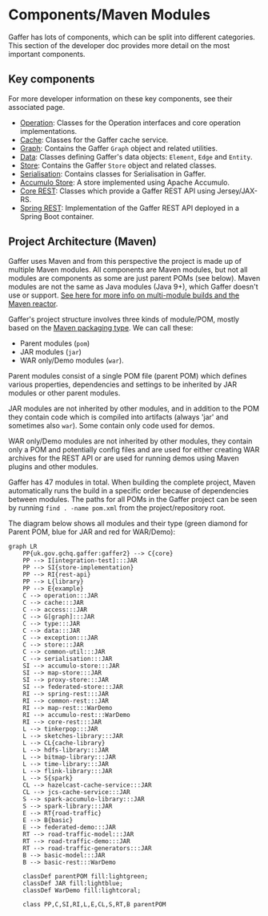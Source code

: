 # Components/Maven Modules

Gaffer has lots of components, which can be split into different categories. This section of the developer doc provides more detail on the most important components.

## Key components

For more developer information on these key components, see their associated page.

- [Operation](operation.md): Classes for the Operation interfaces and core operation implementations.
- [Cache](cache.md): Classes for the Gaffer cache service.
- [Graph](graph.md): Contains the Gaffer `Graph` object and related utilities.
- [Data](data.md): Classes defining Gaffer's data objects: `Element`, `Edge` and `Entity`.
- [Store](store.md): Contains the Gaffer `Store` object and related classes.
- [Serialisation](serialisation.md): Contains classes for Serialisation in Gaffer. 
- [Accumulo Store](accumulo-store.md): A store implemented using Apache Accumulo.
- [Core REST](core-rest.md): Classes which provide a Gaffer REST API using Jersey/JAX-RS.
- [Spring REST](spring-rest.md): Implementation of the Gaffer REST API deployed in a Spring Boot container.

## Project Architecture (Maven)

Gaffer uses Maven and from this perspective the project is made up of multiple Maven modules. All components are Maven modules, but not all modules are components as some are just parent POMs (see below).
Maven modules are not the same as Java modules (Java 9+), which Gaffer doesn't use or support. [See here for more info on multi-module builds and the Maven reactor](https://maven.apache.org/guides/mini/guide-multiple-modules.html).

Gaffer's project structure involves three kinds of module/POM, mostly based on the [Maven packaging type](https://maven.apache.org/pom.html#Packaging). We can call these:

- Parent modules (`pom`)
- JAR modules (`jar`)
- WAR only/Demo modules (`war`).

Parent modules consist of a single POM file (parent POM) which defines various properties, dependencies and settings to be inherited by JAR modules or other parent modules.

JAR modules are not inherited by other modules, and in addition to the POM they contain code which is compiled into artifacts (always 'jar' and sometimes also `war`). Some contain only code used for demos.

WAR only/Demo modules are not inherited by other modules, they contain only a POM and potentially config files and are used for either creating WAR archives for the REST API or are used for running demos using Maven plugins and other modules.

Gaffer has 47 modules in total. When building the complete project, Maven automatically runs the build in a specific order because of dependencies between modules.
The paths for all POMs in the Gaffer project can be seen by running `find . -name pom.xml` from the project/repository root.

The diagram below shows all modules and their type (green diamond for Parent POM, blue for JAR and red for WAR/Demo):

``` mermaid
graph LR
    PP{uk.gov.gchq.gaffer:gaffer2} --> C{core}
    PP --> I[integration-test]:::JAR
    PP --> SI{store-implementation}
    PP --> RI{rest-api}
    PP --> L{library}
    PP --> E{example}
    C --> operation:::JAR
    C --> cache:::JAR
    C --> access:::JAR
    C --> G[graph]:::JAR
    C --> type:::JAR
    C --> data:::JAR
    C --> exception:::JAR
    C --> store:::JAR
    C --> common-util:::JAR
    C --> serialisation:::JAR
    SI --> accumulo-store:::JAR
    SI --> map-store:::JAR
    SI --> proxy-store:::JAR
    SI --> federated-store:::JAR
    RI --> spring-rest:::JAR
    RI --> common-rest:::JAR
    RI --> map-rest:::WarDemo
    RI --> accumulo-rest:::WarDemo
    RI --> core-rest:::JAR
    L --> tinkerpop:::JAR
    L --> sketches-library:::JAR
    L --> CL{cache-library}
    L --> hdfs-library:::JAR
    L --> bitmap-library:::JAR
    L --> time-library:::JAR
    L --> flink-library:::JAR
    L --> S{spark}
    CL --> hazelcast-cache-service:::JAR
    CL --> jcs-cache-service:::JAR
    S --> spark-accumulo-library:::JAR
    S --> spark-library:::JAR
    E --> RT{road-traffic}
    E --> B{basic}
    E --> federated-demo:::JAR
    RT --> road-traffic-model:::JAR
    RT --> road-traffic-demo:::JAR
    RT --> road-traffic-generators:::JAR
    B --> basic-model:::JAR
    B --> basic-rest:::WarDemo

    classDef parentPOM fill:lightgreen;
    classDef JAR fill:lightblue;
    classDef WarDemo fill:lightcoral;
    
    class PP,C,SI,RI,L,E,CL,S,RT,B parentPOM
```
